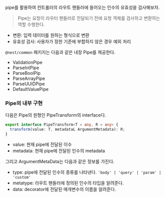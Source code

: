 pipe를 활용하여 컨트롤러의 라우트 핸들러에 들어오는 인수의 유효성을 검사해보자.

> Pipe는 요청이 라우터 핸들러로 전달되기 전에 요청 객체를 검사하고 변환하는 역할 수행한다.

* 변환: 입력 데이터를 원하는 형식으로 변환
* 유효성 검사: 사용자가 정한 기준에 부합하지 않은 경우 예외 처리

`@nest/common` 패키지는 다음과 같은 내장 Pipe를 제공한다.

* ValidationPipe
* ParseIntPipe
* ParseBoolPip
* ParseArrayPipe
* ParseUUIDPipe
* DefaultValuePipe

### Pipe의 내부 구현

다음은 Pipe의 원형인 PipeTransform의 interface다.

```typescript
export interface PipeTransform<T = any, R = any> {
  transform(value: T, metadataL ArgumentMetadata): R;
}
```

* value: 현재 pipe에 전달된 이수
* metadata: 현재 pipe에 전달된 인수의 metadata

그리고 ArgumentMetaData는 다음과 같은 정보를 가진다.

* type: pipe에 전달된 인수의 종류를 나타낸다. `'body' | 'query' | 'param' | 'custom'`
* metatype: 라우트 핸들러에 정의된 인수의 타입을 알려준다.
* data: decorator에 전달된 매개변수의 이름을 알려준다.